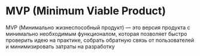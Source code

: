 # MVP (Minimum Viable Product)
MVP (Минимально жизнеспособный продукт) — это версия продукта с минимально необходимым функционалом,
которая позволяет быстро проверить идею на практике, собрать обратную связь от пользователей
и минимизировать затраты на разработку

